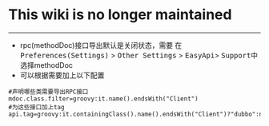 # This wiki is no longer maintained

---

- rpc(methodDoc)接口导出默认是关闭状态，需要
在<kbd>Preferences(Settings)</kbd> > <kbd>Other Settings</kbd> > <kbd>EasyApi</kbd>> <kbd>Support</kbd>中选择methodDoc
- 可以根据需要加上以下配置
```
#声明哪些类需要导出RPC接口
mdoc.class.filter=groovy:it.name().endsWith("Client")
#为这些接口加上tag
api.tag=groovy:it.containingClass().name().endsWith("Client")?"dubbo":null
```